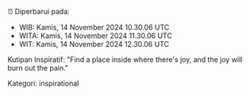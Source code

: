 ⏰ Diperbarui pada:
- WIB: Kamis, 14 November 2024 10.30.06 UTC
- WITA: Kamis, 14 November 2024 11.30.06 UTC
- WIT: Kamis, 14 November 2024 12.30.06 UTC

Kutipan Inspiratif:
"Find a place inside where there's joy, and the joy will burn out the pain."


Kategori: inspirational

